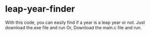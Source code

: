 # leap-year-finder
With this code, you can easily find if a year is a leap year or not.
Just download the.exe file and run
Or, 
Download the main.c file and run.
